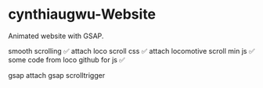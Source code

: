 # cynthiaugwu-Website
Animated website with GSAP.

smooth scrolling ✅ attach loco scroll css ✅ attach locomotive scroll min js ✅ some code from loco github for js ✅

gsap attach gsap scrolltrigger
